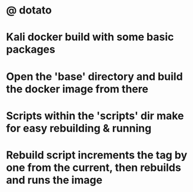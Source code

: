 # @ dotato
# Kali docker build with some basic packages
# Open the 'base' directory and build the docker image from there
# Scripts within the 'scripts' dir make for easy rebuilding & running
# Rebuild script increments the tag by one from the current, then rebuilds and runs the image
